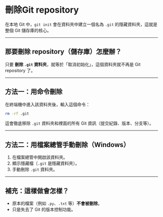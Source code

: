 # **刪除Git repository**

在本地 Git 中，`git init` 會在資料夾中建立一個名為 `.git` 的隱藏資料夾，這就是整個 Git 儲存庫的核心。

---

## **那要刪除 repository（儲存庫）怎麼辦？**

只要 **刪除 `.git` 資料夾**，就等於「取消初始化」，這個資料夾就不再是 Git repository 了。

---

## **方法一：用命令刪除**

在終端機中進入該資料夾後，輸入這個命令：

```bash
rm -rf .git
```

這會徹底移除 `.git` 資料夾和裡面的所有 Git 資訊（提交紀錄、版本、分支等）。

---

## **方法二：用檔案總管手動刪除（Windows）**

1. 在檔案總管中開啟該資料夾。
2. 顯示隱藏檔（`.git` 是隱藏資料夾）。
3. 手動刪除 `.git` 資料夾。

---

## 補充：這樣做會怎樣？

* 原本的檔案（例如 `.py`、`.txt` 等）**不會被刪除**。
* 只是失去了 Git 的版本控制功能。

